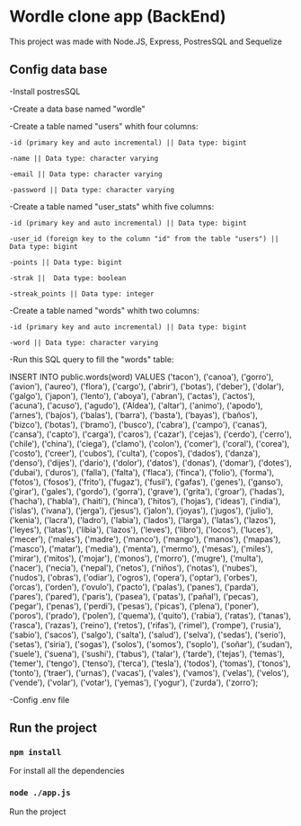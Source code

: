 # Wordle clone app (BackEnd)

This project was made with Node.JS, Express, PostresSQL and Sequelize

## Config data base

-Install postresSQL

-Create a data base named "wordle"

-Create a table named "users" whith four columns:

    -id (primary key and auto incremental) || Data type: bigint

    -name || Data type: character varying

    -email || Data type: character varying

    -password || Data type: character varying

-Create a table named "user_stats" whith five columns:

    -id (primary key and auto incremental) || Data type: bigint

    -user_id (foreign key to the column "id" from the table "users") || Data type: bigint

    -points || Data type: bigint

    -strak ||  Data type: boolean

    -streak_points || Data type: integer


-Create a table named "words" whith two columns:

    -id (primary key and auto incremental) || Data type: bigint

    -word || Data type: character varying


-Run this SQL query to fill the "words" table:

INSERT INTO public.words(word)
	VALUES ('tacon'), ('canoa'), ('gorro'), ('avion'), ('aureo'), ('flora'), ('cargo'), ('abrir'),
	('botas'), ('deber'), ('dolar'), ('galgo'), ('japon'), ('lento'), ('aboya'), ('abran'),
	('actas'), ('actos'), ('acuna'), ('acuso'), ('agudo'), ('Aldea'), ('altar'), ('animo'),
	('apodo'), ('arnes'), ('bajos'), ('balas'), ('barra'), ('basta'), ('bayas'), ('baños'),
	('bizco'), ('botas'), ('bramo'), ('busco'), ('cabra'), ('campo'), ('canas'), ('cansa'), 
	('capto'), ('carga'), ('caros'), ('cazar'), ('cejas'), ('cerdo'), ('cerro'), ('chile'), 
	('china'), ('ciega'), ('clamo'), ('colon'), ('comer'), ('coral'), ('corea'), ('costo'),
	('creer'), ('cubos'), ('culta'), ('copos'), ('dados'), ('danza'), ('denso'), ('dijes'),
	('dario'), ('dolor'), ('datos'), ('donas'), ('domar'), ('dotes'), ('dubai'), ('duros'),
	('falla'), ('falta'), ('flaca'), ('finca'), ('folio'), ('forma'), ('fotos'), ('fosos'),
	('frito'), ('fugaz'), ('fusil'), ('gafas'), ('genes'), ('ganso'), ('girar'), ('gales'),
	('gordo'), ('gorra'), ('grave'), ('grita'), ('groar'), ('hadas'), ('hacha'), ('habla'),
	('haiti'), ('hinca'), ('hitos'), ('hojas'), ('ideas'), ('india'), ('islas'), ('ivana'),
	('jerga'), ('jesus'), ('jalon'), ('joyas'), ('jugos'), ('julio'), ('kenia'), ('lacra'),
	('ladro'), ('labia'), ('lados'), ('larga'), ('latas'), ('lazos'), ('leyes'), ('latas'),
	('libia'), ('lazos'), ('leves'), ('libro'), ('locos'), ('luces'), ('mecer'), ('males'),
	('madre'), ('manco'), ('mango'), ('manos'), ('mapas'), ('masco'), ('matar'), ('media'),
	('menta'), ('mermo'), ('mesas'), ('miles'), ('mirar'), ('mitos'), ('mojar'), ('monos'),
	('morro'), ('mugre'), ('multa'), ('nacer'), ('necia'), ('nepal'), ('netos'), ('niños'),
	('notas'), ('nubes'), ('nudos'), ('obras'), ('odiar'), ('ogros'), ('opera'), ('optar'),
	('orbes'), ('orcas'), ('orden'), ('ovulo'), ('pacto'), ('palas'), ('panes'), ('parda'),
	('pares'), ('pared'), ('paris'), ('pasea'), ('patas'), ('pañal'), ('pecas'), ('pegar'),
	('penas'), ('perdi'), ('pesas'), ('picas'), ('plena'), ('poner'), ('poros'), ('prado'), 
	('polen'), ('quema'), ('quito'), ('rabia'), ('ratas'), ('tanas'), ('rasca'), ('razas'),
	('reino'), ('retos'), ('rifas'), ('rimel'), ('rompe'), ('rusia'), ('sabio'), ('sacos'),
	('salgo'), ('salta'), ('salud'), ('selva'), ('sedas'), ('serio'), ('setas'), ('siria'),
	('sogas'), ('solos'), ('somos'), ('soplo'), ('soñar'), ('sudan'), ('suele'), ('suena'),
	('sushi'), ('tabus'), ('talar'), ('tarde'), ('tejas'), ('temas'), ('temer'), ('tengo'),
	('tenso'), ('terca'), ('tesla'), ('todos'), ('tomas'), ('tonos'), ('tonto'), ('traer'),
	('urnas'), ('vacas'), ('vales'), ('vamos'), ('velas'), ('velos'), ('vende'), ('volar'),
	('votar'), ('yemas'), ('yogur'), ('zurda'), ('zorro'); 

-Config .env file

## Run the project

### `npm install`

For install all the dependencies

### `node ./app.js`

Run the project